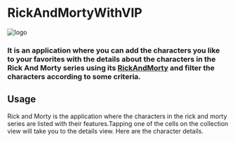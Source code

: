 # RickAndMortyWithVIP

![logo](https://thumbs.gfycat.com/ImaginativeWhoppingChital-size_restricted.gif)

 ### It is an application where you can add the characters you like to your favorites with the details about the characters in the Rick And Morty series using its [RickAndMorty](https://rickandmortyapi.com/) and filter the characters according to some criteria.
 
 ## Usage <a name="Usage"></a>
Rick and Morty is the application where the characters in the rick and morty series are listed with their features.Tapping one of the cells on the collection view will take you to the details view. Here are the character details.
